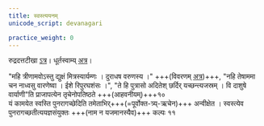 ```yaml
---
title: स्वस्त्ययनम्
unicode_script: devanagari

practice_weight: 0
---
```


रुद्रदत्तटीखा [ऽत्र](https://archive.org/details/in.ernet.dli.2015.277413/page/n324)। धूर्तस्वाम्य् [अत्र](https://archive.org/details/in.ernet.dli.2015.495870/page/n318)।

"महि त्रीणामवोऽस्तु द्युक्षं मित्रस्यार्यम्णः । दुराधष वरुणस्य ।" +++(विवरणम् [अत्र](../../../../../../../mantraH/AdityaH/paravastu-saama/mahi-trINAm.md))+++, "नहि तेषाममा चन नाध्वसु वारणेष्वा । ईशे रिपुरघशंसः ।", "ते हि पुत्रासो अदितेश् छर्दिर् यच्छन्त्यजस्रम् । वि दाशुषे वार्याणी"ति प्राजापत्येन तृचेनोपतिष्ठते +++(आहवनीयम्)+++१०  
यं कामयेत स्वस्ति पुनरागच्छेदिति तमेताभिर्+++(=पूर्वोक्त-त्र्य्-ऋचेन)+++ अन्वीक्षेत । स्वस्त्येव पुनरागच्छतीत्ययज्ञसंयुक्तः +++(नाम न यजमानस्यैव)+++ कल्पः ११ 
